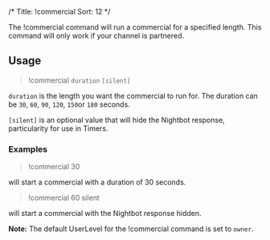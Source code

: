 /*
Title: !commercial
Sort: 12
*/

The !commercial command will run a commercial for a specified length. This command will only work if your channel is partnered. 

## Usage

> !commercial `duration` `[silent]`

`duration` is the length you want the commercial to run for. The duration can be `30`, `60`, `90`, `120`, `150`or `180` seconds.

`[silent]` is an optional value that will hide the Nightbot response, particularity for use in Timers.

### Examples

> !commercial 30

will start a commercial with a duration of 30 seconds. 

> !commercial 60 silent

will start a commercial with the Nightbot response hidden.

**Note:** The default UserLevel for the !commercial command is set to `owner`. 